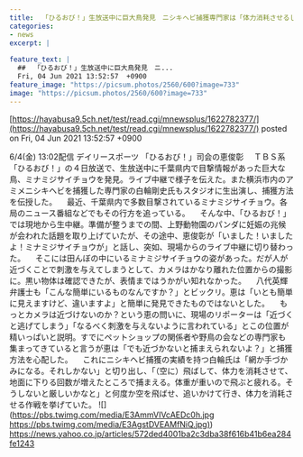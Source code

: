 ```yaml
---
title:  「ひるおび！」生放送中に巨大鳥発見　ニシキヘビ捕獲専門家は「体力消耗させるしか」  
categories:
- news
excerpt: |
  
feature_text: |
  ##  「ひるおび！」生放送中に巨大鳥発見　ニ...
  Fri, 04 Jun 2021 13:52:57  +0900
feature_image: "https://picsum.photos/2560/600?image=733"
image: "https://picsum.photos/2560/600?image=733"
---
```


[https://hayabusa9.5ch.net/test/read.cgi/mnewsplus/1622782377/](https://hayabusa9.5ch.net/test/read.cgi/mnewsplus/1622782377/)
posted on Fri, 04 Jun 2021 13:52:57  +0900

<!--more-->

6/4(金) 13:02配信 デイリースポーツ 「ひるおび！」司会の恵俊彰 　ＴＢＳ系「ひるおび！」の４日放送で、生放送中に千葉県内で目撃情報があった巨大な鳥、ミナミジサイチョウを発見。ライブ中継で様子を伝えた。また横浜市内のアミメニシキヘビを捕獲した専門家の白輪剛史氏もスタジオに生出演し、捕獲方法を伝授した。 　最近、千葉県内で多数目撃されているミナミジサイチョウ。各局のニュース番組などでもその行方を追っている。 　そんな中、「ひるおび！」では現地から生中継。準備が整うまでの間、上野動物園のパンダに妊娠の兆候が会われた話題を取り上げていたが、その途中、恵俊彰が「いました！いましたよ！ミナミジサイチョウが」と話し、突如、現場からのライブ中継に切り替わった。 　そこには田んぼの中にいるミナミジサイチョウの姿があった。だが人が近づくことで刺激を与えてしまうとして、カメラはかなり離れた位置からの撮影に。黒い物体は確認できたが、表情まではうかがい知れなかった。 　八代英輝弁護士も「こんな簡単にいるものなんですか？」とビックリ。恵は「いとも簡単に見えますけど、違いますよ」と簡単に発見できたものではないとした。 　もっとカメラは近づけないのか？という恵の問いに、現場のリポーターは「近づくと逃げてしまう」「なるべく刺激を与えないように言われている」とこの位置が精いっぱいと説明。すでにペットショップの関係者や野鳥の会などの専門家も集まってきていると言うが恵は「でも近づかないと捕まえられないよ？」と捕獲方法を心配した。 　これにニシキヘビ捕獲の実績を持つ白輪氏は「網か手づかみになる。それしかない」と切り出し、「（空に）飛ばして、体力を消耗させて、地面に下りる回数が増えたところで捕まえる。体重が重いので飛ぶと疲れる。そうしないと厳しいかなと」と何度か空を飛ばせ、追いかけて行き、体力を消耗させる作戦を挙げていた。 ![](https://pbs.twimg.com/media/E3AmmVIVcAEDc0h.jpg [https://pbs.twimg.com/media/E3AgstDVEAMfNiQ.jpg)](https://pbs.twimg.com/media/E3AgstDVEAMfNiQ.jpg)) https://news.yahoo.co.jp/articles/572ded4001ba2c3dba38f616b41b6ea284fe1243
